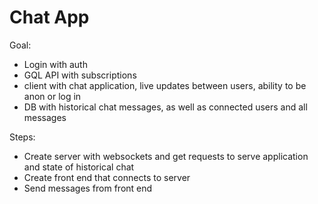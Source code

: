 # Chat App

Goal:

- Login with auth
- GQL API with subscriptions
- client with chat application, live updates between users, ability to be anon or log in
- DB with historical chat messages, as well as connected users and all messages

Steps:

- Create server with websockets and get requests to serve application and state of historical chat
- Create front end that connects to server
- Send messages from front end
